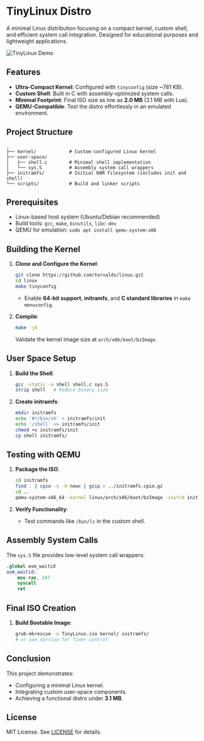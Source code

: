 # TinyLinux Distro

A minimal Linux distribution focusing on a compact kernel, custom shell, and efficient system call integration. Designed for educational purposes and lightweight applications.

![TinyLinux Demo](https://via.placeholder.com/800x400.png?text=TinyLinux+Demo+in+QEMU)

## Features

- **Ultra-Compact Kernel**: Configured with `tinyconfig` (size ~781 KB).
- **Custom Shell**: Built in C with assembly-optimized system calls.
- **Minimal Footprint**: Final ISO size as low as **2.0 MB** (3.1 MB with Lua).
- **QEMU-Compatible**: Test the distro effortlessly in an emulated environment.

## Project Structure

~~~
.
├── kernel/            # Custom-configured Linux kernel
├── user-space/
│   ├── shell.c        # Minimal shell implementation
│   └── sys.S          # Assembly system call wrappers
├── initramfs/         # Initial RAM filesystem (includes init and shell)
└── scripts/           # Build and linker scripts
~~~

## Prerequisites

- Linux-based host system (Ubuntu/Debian recommended)
- Build tools: `gcc`, `make`, `binutils`, `libc-dev`
- QEMU for emulation: `sudo apt install qemu-system-x86`

## Building the Kernel

1. **Clone and Configure the Kernel**:
   ~~~bash
   git clone https://github.com/torvalds/linux.git
   cd linux
   make tinyconfig
   ~~~
   - Enable **64-bit support**, **initramfs**, and **C standard libraries** in `make menuconfig`.

2. **Compile**:
   ~~~bash
   make -j4
   ~~~
   Validate the kernel image size at `arch/x86/boot/bzImage`.

## User Space Setup

1. **Build the Shell**:
   ~~~bash
   gcc -static -o shell shell.c sys.S
   strip shell   # Reduce binary size
   ~~~

2. **Create initramfs**:
   ~~~bash
   mkdir initramfs
   echo '#!/bin/sh' > initramfs/init
   echo '/shell' >> initramfs/init
   chmod +x initramfs/init
   cp shell initramfs/
   ~~~

## Testing with QEMU

1. **Package the ISO**:
   ~~~bash
   cd initramfs
   find . | cpio -o -H newc | gzip > ../initramfs.cpio.gz
   cd ..
   qemu-system-x86_64 -kernel linux/arch/x86/boot/bzImage -initrd initramfs.cpio.gz
   ~~~

2. **Verify Functionality**:
   - Test commands like `/bin/ls` in the custom shell.

## Assembly System Calls

The `sys.S` file provides low-level system call wrappers:
~~~nasm
.global asm_waitid
asm_waitid:
    mov rax, 247
    syscall
    ret
~~~

## Final ISO Creation

1. **Build Bootable Image**:
   ~~~bash
   grub-mkrescue -o TinyLinux.iso kernel/ initramfs/
   # or use xorriso for finer control
   ~~~

## Conclusion

This project demonstrates:
- Configuring a minimal Linux kernel.
- Integrating custom user-space components.
- Achieving a functional distro under **3.1 MB**.

## License

MIT License. See [LICENSE](LICENSE) for details.
